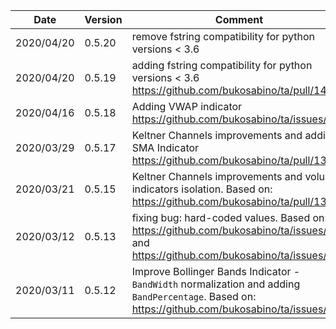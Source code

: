 | Date | Version | Comment |
| ------------- | ------------- | ------------- |
| 2020/04/20 | 0.5.20 | remove fstring compatibility for python versions < 3.6
| 2020/04/20 | 0.5.19 | adding fstring compatibility for python versions < 3.6 https://github.com/bukosabino/ta/pull/141
| 2020/04/16 | 0.5.18 | Adding VWAP indicator https://github.com/bukosabino/ta/issues/130
| 2020/03/29 | 0.5.17 | Keltner Channels improvements and adding SMA Indicator https://github.com/bukosabino/ta/pull/135
| 2020/03/21 | 0.5.15 | Keltner Channels improvements and volume indicators isolation. Based on: https://github.com/bukosabino/ta/pull/131 |
| 2020/03/12 | 0.5.13 | fixing bug: hard-coded values. Based on: https://github.com/bukosabino/ta/issues/114 and https://github.com/bukosabino/ta/issues/115 |
| 2020/03/11 | 0.5.12 | Improve Bollinger Bands Indicator - `BandWidth` normalization and adding `BandPercentage`. Based on: https://github.com/bukosabino/ta/issues/121 |
